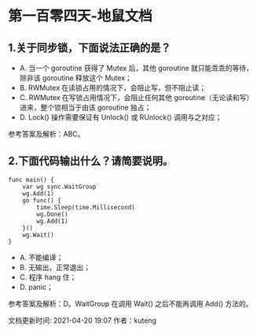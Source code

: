 # 第一百零四天-地鼠文档

## 1.关于同步锁，下面说法正确的是？ <a id="6gkz63"></a>

* A. 当一个 goroutine 获得了 Mutex 后，其他 goroutine 就只能乖乖的等待，除非该 goroutine 释放这个 Mutex；
* B. RWMutex 在读锁占用的情况下，会阻止写，但不阻止读；
* C. RWMutex 在写锁占用情况下，会阻止任何其他 goroutine（无论读和写）进来，整个锁相当于由该 goroutine 独占；
* D. Lock\(\) 操作需要保证有 Unlock\(\) 或 RUnlock\(\) 调用与之对应；

参考答案及解析：ABC。

## 2.下面代码输出什么？请简要说明。 <a id="c5ccm4"></a>

```text
func main() {
    var wg sync.WaitGroup
    wg.Add(1)
    go func() {
        time.Sleep(time.Millisecond)
        wg.Done()
        wg.Add(1)
    }()
    wg.Wait()
}
```

* A. 不能编译；
* B. 无输出，正常退出；
* C. 程序 hang 住；
* D. panic；

参考答案及解析：D。WaitGroup 在调用 Wait\(\) 之后不能再调用 Add\(\) 方法的。

文档更新时间: 2021-04-20 19:07   作者：kuteng

